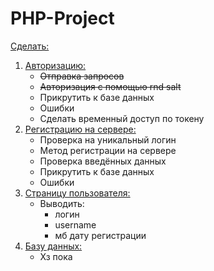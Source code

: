 # PHP-Project

<u>Сделать:</u>

1. <u>Авторизацию:</u>
    - ~~Отправка запросов~~
    - ~~Авторизация с помощью rnd salt~~
    - Прикрутить к базе данных
    - Ошибки
    - Сделать временный доступ по токену
2. <u>Регистрацию на сервере:</u>
    - Проверка на уникальный логин
    - Метод регистрации на сервере
    - Проверка введённых данных
    - Прикрутить к базе данных
    - Ошибки
3. <u>Страницу пользователя:</u>
    - Выводить:
        - логин
        - username
        - мб дату регистрации
4. <u>Базу данных:</u>
    - Хз пока
